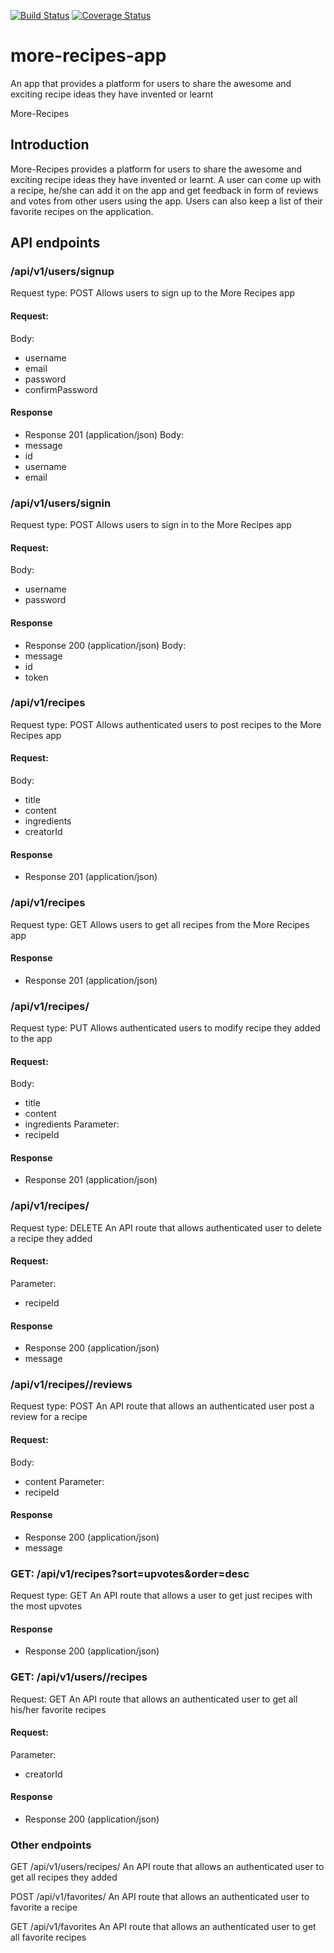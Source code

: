 [![Build Status](https://travis-ci.org/Polymathwole/more-recipes-app.svg?branch=api-endpoints)](https://travis-ci.org/Polymathwole/more-recipes-app) [![Coverage Status](https://coveralls.io/repos/github/Polymathwole/more-recipes-app/badge.svg?branch=master)](https://coveralls.io/github/Polymathwole/more-recipes-app?branch=master)

# more-recipes-app
An app that provides a platform for users to share the awesome and exciting  recipe ideas they have invented or learnt

More-Recipes

## Introduction

More-Recipes provides a platform for users to share the awesome and exciting recipe ideas they have invented or learnt.
A user can come up with a recipe, he/she can add it on the app and get feedback in form of reviews and votes from other users using the app. Users can also keep a list of their favorite recipes on the application.

## API endpoints

### /api/v1/users/signup
Request type: POST
Allows users to sign up to the More Recipes app

#### Request:
Body:
+ username
+ email
+ password
+ confirmPassword

#### Response
+ Response 201 (application/json)
Body:
+ message
+ id
+ username
+ email

### /api/v1/users/signin
Request type: POST
Allows users to sign in to the More Recipes app

#### Request:
Body:
+ username
+ password

#### Response
+ Response 200 (application/json)
Body:
+ message
+ id
+ token



### /api/v1/recipes
Request type: POST
Allows authenticated users to post recipes to the More Recipes app  

#### Request:
Body:
+ title
+ content
+ ingredients
+ creatorId

#### Response
+ Response 201 (application/json)



### /api/v1/recipes
Request type: GET
Allows users to get all recipes from the More Recipes app  

#### Response
+ Response 201 (application/json)



### /api/v1/recipes/<recipeId>
Request type: PUT
Allows authenticated users to modify recipe they added to the app 

#### Request:
Body:
+ title
+ content
+ ingredients
Parameter:
+ recipeId

#### Response
+ Response 201 (application/json)



### /api/v1/recipes/<recipeId>
Request type: DELETE
An API route that allows authenticated user to delete a recipe they added

#### Request:
Parameter:
+ recipeId

#### Response
+ Response 200 (application/json)
+ message



### /api/v1/recipes/<recipeId>/reviews
Request type: POST
An API route that allows an authenticated user post a review for a recipe

#### Request:
Body:
+ content
Parameter:
+ recipeId

#### Response
+ Response 200 (application/json)
+ message



### GET: /api/v1/recipes?sort=upvotes&order=desc
Request type: GET
An API route that allows a user to get just recipes with the most upvotes

#### Response
+ Response 200 (application/json)



### GET: /api/v1/users/<userId>/recipes
Request: GET
An API route that allows an authenticated user to get all his/her favorite recipes

#### Request:
Parameter:
+ creatorId

#### Response
+ Response 200 (application/json)


### Other endpoints
GET     /api/v1/users/recipes/<userId>
An API route that allows an authenticated user to get all recipes they added

POST    /api/v1/favorites/<recipeId>
An API route that allows an authenticated user to favorite a recipe

GET     /api/v1/favorites
An API route that allows an authenticated user to get all favorite recipes